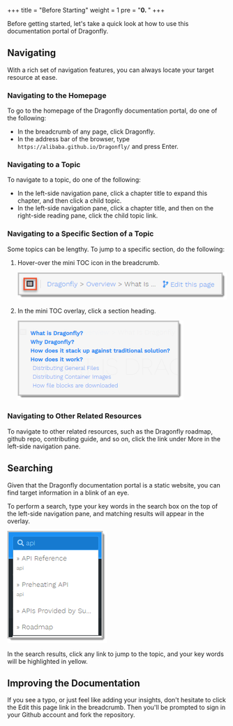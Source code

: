 +++
title = "Before Starting"
weight = 1
pre = "<b>0. </b>"
+++

Before getting started, let's take a quick look at how to use this documentation portal of Dragonfly.

## Navigating

With a rich set of navigation features, you can always locate your target resource at ease.

### Navigating to the Homepage

To go to the homepage of the Dragonfly documentation portal, do one of the following:

- In the breadcrumb of any page, click Dragonfly.
- In the address bar of the browser, type `https://alibaba.github.io/Dragonfly/` and press Enter.

### Navigating to a Topic

To navigate to a topic, do one of the following:

- In the left-side navigation pane, click a chapter title to expand this chapter, and then click a child topic.
- In the left-side navigation pane, click a chapter title, and then on the right-side reading pane, click the child topic link.

### Navigating to a Specific Section of a Topic

Some topics can be lengthy. To jump to a specific section, do the following:

1. Hover-over the mini TOC icon in the breadcrumb.

    ![](../images/bt_mini_toc_en.png)
2. In the mini TOC overlay, click a section heading.

    ![](../images/sc_mini_toc_en.png)

### Navigating to Other Related Resources

To navigate to other related resources, such as the Dragonfly roadmap, github repo, contributing guide, and so on, click the link under More in the left-side navigation pane.

## Searching

Given that the Dragonfly documentation portal is a static website, you can find target information in a blink of an eye.

To perform a search, type your key words in the search box on the top of the left-side navigation pane, and matching results will appear in the overlay.

![](../images/f_search_box_en.png)

In the search results, click any link to jump to the topic, and your key words will be highlighted in yellow.

## Improving the Documentation

If you see a typo, or just feel like adding your insights, don't hesitate to click the Edit this page link in the breadcrumb. Then you'll be prompted to sign in your Github account and fork the repository.